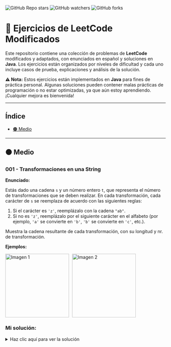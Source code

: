 ![GitHub Repo stars](https://img.shields.io/github/stars/felixmk0/leetcode-ejercicios-modificados)
![GitHub watchers](https://img.shields.io/github/watchers/felixmk0/leetcode-ejercicios-modificados)
![GitHub forks](https://img.shields.io/github/forks/felixmk0/leetcode-ejercicios-modificados)

# 📘 Ejercicios de LeetCode Modificados

Este repositorio contiene una colección de problemas de **LeetCode** modificados y adaptados, con enunciados en español y soluciones en **Java**. Los ejercicios están organizados por niveles de dificultad y cada uno incluye casos de prueba, explicaciones y análisis de la solución.

**⚠️ Nota:** Estos ejercicios están implementados en **Java** para fines de práctica personal. Algunas soluciones pueden contener malas prácticas de programación o no estar optimizadas, ya que aún estoy aprendiendo. ¡Cualquier mejora es bienvenida!

---

## Índice

- [🟠 Medio](#medio)

---

## 🟠 Medio

### 001 - Transformaciones en una String

**Enunciado:**

Estás dado una cadena `s` y un número entero `t`, que representa el número de transformaciones que se deben realizar. En cada transformación, cada carácter de `s` se reemplaza de acuerdo con las siguientes reglas:

1. Si el carácter es `'z'`, reemplázalo con la cadena `"ab"`.
2. Si no es `'z'`, reemplázalo por el siguiente carácter en el alfabeto (por ejemplo, `'a'` se convierte en `'b'`, `'b'` se convierte en `'c'`, etc.).

Muestra la cadena resultante de cada transformación, con su longitud y nr. de transformación.

**Ejemplos:**

<div style="display: flex; gap: 10px;">
  <img src="https://github.com/user-attachments/assets/ca677a56-83e3-498b-b249-229e65e65514" alt="Imagen 1" width="200"/>
  <img src="https://github.com/user-attachments/assets/faf2f4ee-4363-4b00-b765-a758775f6d4b" alt="Imagen 2" width="200"/>
</div>


### Mi solución:

<details>
  <summary>Haz clic aquí para ver la solución </summary>

```java
public class Solution {

    public static void main(String[] args) {
        transformString("abcyy", 2);
    }

    public static void transformString(String s, int t) {
        for (int i = 0; i < t; i++) {
            for (int j = 0; j < s.length(); j++) {
                if (s.charAt(j) == 'z') {
                    if (j != 0) {
                        s = s.substring(0, j) + "ab" + s.substring(j + 1);
                        j++;
                    } else s = "ab" + s.substring(j + 1);
                } else {
                    if (j != 0) s = s.substring(0, j) + getNextChar(s.charAt(j)) + s.substring(j + 1);
                    else s = getNextChar(s.charAt(j)) + s.substring(j + 1);
                }
            }
            System.out.println("T = " + i + ", String = " + s + ", Length: " + s.length());
        }
    }


    public static char getNextChar(char c) {
        if (c == 'z') return 'a';
        return (char) (c + 1);
    }
}
```
</details>
